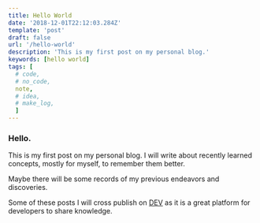 ```yaml
---
title: Hello World
date: '2018-12-01T22:12:03.284Z'
template: 'post'
draft: false
url: '/hello-world'
description: 'This is my first post on my personal blog.'
keywords: [hello world]
tags: [
  # code,
  # no_code,
  note,
  # idea,
  # make_log,
  ]
---
```


### Hello.

This is my first post on my personal blog. I will write about recently learned concepts, mostly for myself, to remember them better.

Maybe there will be some records of my previous endeavors and discoveries.

Some of these posts I will cross publish on [DEV](https://dev.to/) as it is a great platform for developers to share knowledge.
